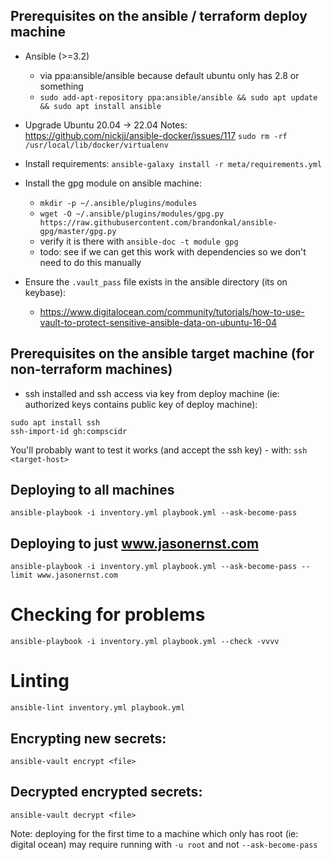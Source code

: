 ## Prerequisites on the ansible / terraform deploy machine

- Ansible (>=3.2)
  - via ppa:ansible/ansible because default ubuntu only has 2.8 or something
  - ```sudo add-apt-repository ppa:ansible/ansible && sudo apt update && sudo apt install ansible```

- Upgrade Ubuntu 20.04 -> 22.04 Notes: https://github.com/nickjj/ansible-docker/issues/117
  ```sudo rm -rf /usr/local/lib/docker/virtualenv```

- Install requirements: `ansible-galaxy install -r meta/requirements.yml`

- Install the gpg module on ansible machine:
  - `mkdir -p ~/.ansible/plugins/modules`
  - `wget -O ~/.ansible/plugins/modules/gpg.py https://raw.githubusercontent.com/brandonkal/ansible-gpg/master/gpg.py`
  - verify it is there with `ansible-doc -t module gpg`
  - todo: see if we can get this work with dependencies so we don't need to do this manually

- Ensure the `.vault_pass` file exists in the ansible directory (its on keybase):
  - https://www.digitalocean.com/community/tutorials/how-to-use-vault-to-protect-sensitive-ansible-data-on-ubuntu-16-04

## Prerequisites on the ansible target machine (for non-terraform machines)
- ssh installed and ssh access via key from deploy machine (ie: authorized keys
  contains public key of deploy machine):
```
sudo apt install ssh
ssh-import-id gh:compscidr
```
You'll probably want to test it works (and accept the ssh key) - with:
`ssh <target-host>`

## Deploying to all machines
`ansible-playbook -i inventory.yml playbook.yml --ask-become-pass`

## Deploying to just www.jasonernst.com
`ansible-playbook -i inventory.yml playbook.yml --ask-become-pass --limit www.jasonernst.com`

# Checking for problems
`ansible-playbook -i inventory.yml playbook.yml --check -vvvv`

# Linting
`ansible-lint inventory.yml playbook.yml`

## Encrypting new secrets:
`ansible-vault encrypt <file>`

## Decrypted encrypted secrets:
`ansible-vault decrypt <file>`

Note: deploying for the first time to a machine which only has root (ie: digital ocean)
may require running with `-u root` and not `--ask-become-pass`
